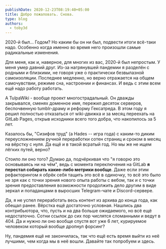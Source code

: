 ```yaml
---
publishDate: 2020-12-23T08:19:40+05:00
title: Добро пожаловать. Снова.
type: blog
authors:
  - toby3d
---
```

2020-й был... Годом? Но каким бы он ни был, подвести итоги всё-таки надо. Особенно когда именно во время него произошли самые радикальные изменения.

<!--more-->

Для меня, как и, наверное, для многих из вас, 2020-й был непростым. У меня умер давний друг. Из-за нагрянувшей пандемии я разделён с родными и близкими, не говоря уже о практически безвылазной самоизоляции. Последнее медленно, но верно отражается на общем самочувствии, режиме сна, настроении и финансах. И ведь с этим всем ещё надо работу работать.

А TulpaWiki - вообще проект многострадальный. Он дважды закрывался, сменях доменное имя, пережил десяток серверов, беспочвенную tumblr-драму и реформу Гексатреда. В этом году я решил полностью отказаться от wiki-движка и за месяц переехать на GitLab Pages, открыв исходники всего того добра, что накопилось за 5 лет.

Казалось бы, "Сизифов труд" (а Hades -- игра года) с каким-то диким переусложнением ручной переработки сотен страниц и сроком в месяц на вёрстку с нуля. Да ещё и в такой всратый год. Но мы же не ищем лёгких путей, верно?

Стоило ли оно того? Думаю да, подчёркивая что "я говорю это основываясь ни на чём", ведь с момента переключения на GitLab **я перестал собирать какие-либо метрики вообще**. Даже если этим рефакторингом я обрёк себя тащить это всё в одиночку, то всё это было не зря как с точки зрения нового опыта работы с вебом, так и с точки зрения предоставления возможности продолжить дело другим в виде зеркал и попаданцами в выросших Telegram-чате и Discord-сервере.

Да, я не успел переработать весь контент из архива до конца года, как обещал ранее. Вёрстка ещё достаточно условная. Нашлись два контрибьютора, что, пусть и на два больше ожидаемого, но всё ещё недостаточно. Сотни ссылок до сих пор числятся сломанными и ведут в 404. Да и нужно ли оно вообще спустя вот уже 6 лет, курируемое человеком который вообще дропнул форсинг?

Ну, пандемия ещё не закончилась, так что ещё есть время выйти из неё лучшими, чем когда мы в неё вошли. Давайте так попробуем и здесь.
